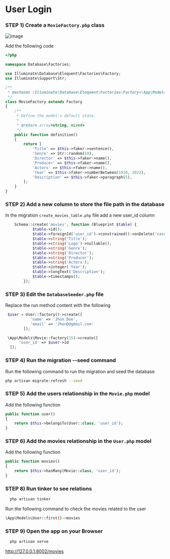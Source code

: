 # User Login

### STEP 1) Create a `MovieFactory.php` class 

![image](https://user-images.githubusercontent.com/31894600/195532936-91bc15d1-22cb-45b8-96a6-b44b471b8164.png)

Add the following code

```php
<?php

namespace Database\Factories;

use Illuminate\Database\Eloquent\Factories\Factory;
use Illuminate\Support\Str;

/**
 * @extends \Illuminate\Database\Eloquent\Factories\Factory<\App\Models\Model>
 */
class MovieFactory extends Factory
{
    /**
     * Define the model's default state.
     *
     * @return array<string, mixed>
     */
    public function definition()
    {
        return [
            'Title' => $this->faker->sentence(),
            'Genre' => Str::random(10),
            'Director' => $this->faker->name(),
            'Producer' => $this->faker->name(),
            'Actors' => $this->faker->name(),
            'Year' => $this->faker->numberBetween(1910, 2022),
            'Description' => $this->faker->paragraph(5),
        ];
    }
}
```

### STEP 2) Add a new column to store the file path in the database

In the migration `create_movies_table.php` file add a new user_id column

```php
    Schema::create('movies', function (Blueprint $table) {
            $table->id();      
            $table->foreignId('user_id')->constrained()->onDelete('cascade');      
            $table->string('Title');
            $table->string('Logo')->nullable();
            $table->string('Genre');
            $table->string('Director');
            $table->string('Producer');
            $table->string('Actors');
            $table->integer('Year');
            $table->longText('Description');
            $table->timestamps();
        });
```

### STEP 3) Edit the `DatabaseSeeder.php` file

Replace the run method content with the following

```php
 $user = User::factory()->create([
           'name' => 'Jhon Doe',
           'email' => 'JhonD@gmail.com'
        ]);

 \App\Models\Movie::factory(15)->create([
      'user_id' => $user->id
  ]);
```


### STEP 4) Run the migration --seed command

Run the following command to run the migration and seed the database

```bash
php artisan migrate:refresh --seed 
```

### STEP 5) Add the users relationship in the `Movie.php` model

Add the following function

```php
public function user()
{
    return $this->belongsTo(User::class, 'user_id');
}
```

### STEP 6) Add the movies relationship in the `User.php` model

Add the following function

```php
public function movies()
{
    return $this->hasMany(Movie::class, 'user_id');
}
```

### STEP 8) Run tinker to see relations

```bash
  php artisan tinker
```

Run the following command to check the movies related to the user

```bash
\App\Models\User::first()->movies
```

### STEP 9) Open the app on your Browser

```bash
  php artisan serve
```

http://127.0.0.1:8002/movies
